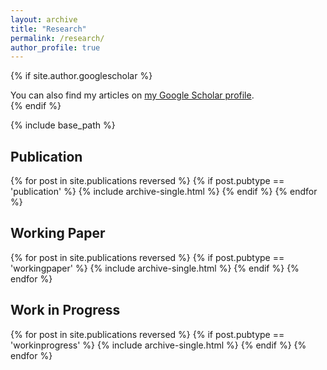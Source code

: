 ```yaml
---
layout: archive
title: "Research"
permalink: /research/
author_profile: true
---
```


{% if site.author.googlescholar %}
  <div class="wordwrap">You can also find my articles on <a href="{{site.author.googlescholar}}">my Google Scholar profile</a>.</div>
{% endif %}

{% include base_path %}
<br>
## Publication
{% for post in site.publications reversed %}
  {% if post.pubtype == 'publication' %}
      {% include archive-single.html %}
  {% endif %}
{% endfor %}
<br>
## Working Paper
{% for post in site.publications reversed %}
  {% if post.pubtype == 'workingpaper' %}
      {% include archive-single.html %}
  {% endif %}
{% endfor %}
<br>
## Work in Progress
{% for post in site.publications reversed %}
  {% if post.pubtype == 'workinprogress' %}
      {% include archive-single.html %}
  {% endif %}
{% endfor %}

